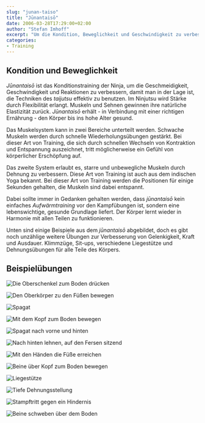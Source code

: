 ```yaml
---
slug: "junan-taiso"
title: "Jūnantaisō"
date: 2006-03-28T17:29:00+02:00
author: "Stefan Imhoff"
excerpt: "Um die Kondition, Beweglichkeit und Geschwindigkeit zu verbessern trainierten die Ninja verschiedene Körperübungen, die sich kaum von heutigem Aufwärmtraining unterscheiden."
categories:
- Training
---
```


## Kondition und Beweglichkeit

*Jūnantaisō* ist das Konditionstraining der Ninja, um die Geschmeidigkeit, Geschwindigkeit und Reaktionen zu verbessern, damit man in der Lage ist, die Techniken des *taijutsu* effektiv zu benutzen. Im Ninjutsu wird Stärke durch Flexibilität erlangt. Muskeln und Sehnen gewinnen ihre natürliche Elastizität zurück. *Jūnantaisō* erhält - in Verbindung mit einer richtigen Ernährung - den Körper bis ins hohe Alter gesund.

Das Muskelsystem kann in zwei Bereiche unterteilt werden. Schwache Muskeln werden durch schnelle Wiederholungsübungen gestärkt. Bei dieser Art von Training, die sich durch schnellen Wechseln von Kontraktion und Entspannung auszeichnet, tritt möglicherweise ein Gefühl von körperlicher Erschöpfung auf.

Das zweite System erlaubt es, starre und unbewegliche Muskeln durch Dehnung zu verbessern. Diese Art von Training ist auch aus dem indischen Yoga bekannt. Bei dieser Art von Training werden die Positionen für einige Sekunden gehalten, die Muskeln sind dabei entspannt.

Dabei sollte immer in Gedanken gehalten werden, dass *jūnantaisō* kein einfaches *Aufwärmtraining* vor den Kampfübungen ist, sondern eine lebenswichtige, gesunde Grundlage liefert. Der Körper lernt wieder in Harmonie mit allen Teilen zu funktionieren.

Unten sind einige Beispiele aus dem *jūnantaisō* abgebildet, doch es gibt noch unzählige weitere Übungen zur Verbesserung von Gelenkigkeit, Kraft und Ausdauer. Klimmzüge, Sit-ups, verschiedene Liegestütze und Dehnungsübungen für alle Teile des Körpers.


## Beispielübungen

![Die Oberschenkel zum Boden drücken](/assets/images/artikel/taiso01.jpg "Die Oberschenkel zum Boden drücken")

![Den Oberkörper zu den Füßen bewegen](/assets/images/artikel/taiso02.jpg "Den Oberkörper zu den Füßen bewegen")

![Spagat](/assets/images/artikel/taiso03.jpg "Spagat")

![Mit dem Kopf zum Boden bewegen](/assets/images/artikel/taiso04.jpg "Mit dem Kopf zum Boden bewegen")

![Spagat nach vorne und hinten](/assets/images/artikel/taiso05.jpg "Spagat nach vorne und hinten")

![Nach hinten lehnen, auf den Fersen sitzend](/assets/images/artikel/taiso06.jpg "Nach hinten lehnen, auf den Fersen sitzend")

![Mit den Händen die Füße erreichen](/assets/images/artikel/taiso07.jpg "Mit den Händen die Füße erreichen")

![Beine über Kopf zum Boden bewegen](/assets/images/artikel/taiso08.jpg "Beine über Kopf zum Boden bewegen")

![Liegestütze](/assets/images/artikel/taiso09.jpg "Liegestütze")

![Tiefe Dehnungsstellung](/assets/images/artikel/taiso10.jpg "Tiefe Dehnungsstellung")

![Stampftritt gegen ein Hindernis](/assets/images/artikel/taiso11.jpg "Stampftritt gegen ein Hindernis")

![Beine schweben über dem Boden](/assets/images/artikel/taiso12.jpg "Beine schweben über dem Boden")
